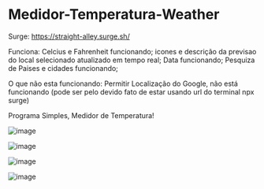 # Medidor-Temperatura-Weather
Surge: https://straight-alley.surge.sh/

Funciona:
Celcius e Fahrenheit funcionando;
icones e descrição da previsao do local selecionado atualizado em tempo real;
Data funcionando;
Pesquiza de Paises e cidades funcionando;

O que não esta funcionando:
Permitir Localização do Google, não está funcionando (pode ser pelo devido fato de estar usando url do terminal npx surge)

Programa Simples, Medidor de Temperatura!

![image](https://user-images.githubusercontent.com/52138612/139281627-93daadae-6033-4b97-9df7-e2708d7477a5.png)

![image](https://user-images.githubusercontent.com/52138612/139281732-929e84b1-511a-4c8c-999f-68a978cf3da6.png)

![image](https://user-images.githubusercontent.com/52138612/139282209-77fbfffa-704e-4598-af07-04abece19fe8.png)

![image](https://user-images.githubusercontent.com/52138612/139285917-5a13b590-ca9e-43d8-8fed-fbae4f1838f9.png)

